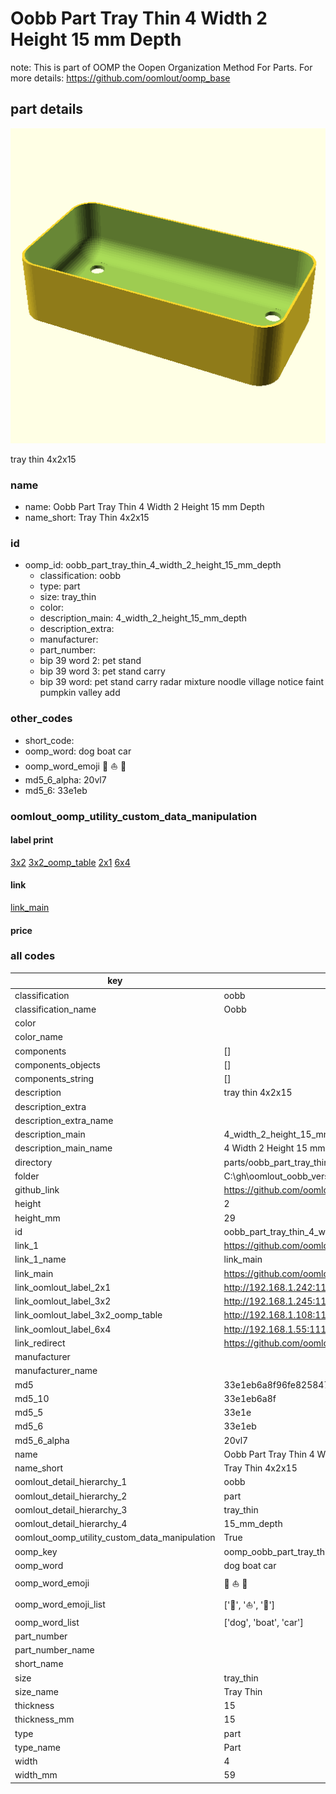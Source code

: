 # Oobb Part Tray Thin 4 Width 2 Height 15 mm Depth  

note: This is part of OOMP the Oopen Organization Method For Parts. For more details: https://github.com/oomlout/oomp_base

##  part details
  

[![](3dpr.png)](3dpr.png)

tray thin 4x2x15



### name
* name: Oobb Part Tray Thin 4 Width 2 Height 15 mm Depth
* name_short: Tray Thin 4x2x15 
### id
* oomp_id: oobb_part_tray_thin_4_width_2_height_15_mm_depth
  * classification: oobb
  * type: part
  * size: tray_thin
  * color: 
  * description_main: 4_width_2_height_15_mm_depth
  * description_extra: 
  * manufacturer: 
  * part_number: 
  * bip 39 word 2: pet stand
  * bip 39 word 3: pet stand carry
  * bip 39 word: pet stand carry radar mixture noodle village notice faint pumpkin valley add

### other_codes
* short_code: 
* oomp_word: dog boat car
* oomp_word_emoji :dog: :boat: :car:
* md5_6_alpha: 20vl7
* md5_6: 33e1eb






### oomlout_oomp_utility_custom_data_manipulation
#### label print
[3x2](http://192.168.1.245:1112/?label=oomp%2020vl7)
[3x2_oomp_table](http://192.168.1.108:1112/?label=oomp%2020vl7)
[2x1](http://192.168.1.242:1112/?label=oomp%2020vl7)
[6x4](http://192.168.1.55:1112/?label=oomp%2020vl7)    

#### link

[link_main](https://github.com/oomlout/oomlout_oobb_version_4_generated_parts/tree/main/navigation_oomp/oobb/part/tray_thin/4_width_2_height_15_mm_depth/part)                              

#### price







### all codes 
| key | value |  
| --- | --- |  
| classification | oobb |  
| classification_name | Oobb |  
| color |  |  
| color_name |  |  
| components | [] |  
| components_objects | [] |  
| components_string | [] |  
| description | tray thin 4x2x15 |  
| description_extra |  |  
| description_extra_name |  |  
| description_main | 4_width_2_height_15_mm_depth |  
| description_main_name | 4 Width 2 Height 15 mm Depth |  
| directory | parts/oobb_part_tray_thin_4_width_2_height_15_mm_depth |  
| folder | C:\gh\oomlout_oobb_version_4_generated_parts\parts\oobb_part_tray_thin_4_width_2_height_15_mm_depth |  
| github_link | https://github.com/oomlout/oomlout_oomp_part_src/tree/main/parts/oobb_part_tray_thin_4_width_2_height_15_mm_depth |  
| height | 2 |  
| height_mm | 29 |  
| id | oobb_part_tray_thin_4_width_2_height_15_mm_depth |  
| link_1 | https://github.com/oomlout/oomlout_oobb_version_4_generated_parts/tree/main/navigation_oomp/oobb/part/tray_thin/4_width_2_height_15_mm_depth/part |  
| link_1_name | link_main |  
| link_main | https://github.com/oomlout/oomlout_oobb_version_4_generated_parts/tree/main/navigation_oomp/oobb/part/tray_thin/4_width_2_height_15_mm_depth/part |  
| link_oomlout_label_2x1 | http://192.168.1.242:1112/?label=oomp%2020vl7 |  
| link_oomlout_label_3x2 | http://192.168.1.245:1112/?label=oomp%2020vl7 |  
| link_oomlout_label_3x2_oomp_table | http://192.168.1.108:1112/?label=oomp%2020vl7 |  
| link_oomlout_label_6x4 | http://192.168.1.55:1112/?label=oomp%2020vl7 |  
| link_redirect | https://github.com/oomlout/oomlout_oobb_version_4_generated_parts/tree/main/parts/oobb_tray_thin_04_02_15 |  
| manufacturer |  |  
| manufacturer_name |  |  
| md5 | 33e1eb6a8f96fe8258472b0a45f5251b |  
| md5_10 | 33e1eb6a8f |  
| md5_5 | 33e1e |  
| md5_6 | 33e1eb |  
| md5_6_alpha | 20vl7 |  
| name | Oobb Part Tray Thin 4 Width 2 Height 15 mm Depth |  
| name_short | Tray Thin 4x2x15  |  
| oomlout_detail_hierarchy_1 | oobb |  
| oomlout_detail_hierarchy_2 | part |  
| oomlout_detail_hierarchy_3 | tray_thin |  
| oomlout_detail_hierarchy_4 | 15_mm_depth |  
| oomlout_oomp_utility_custom_data_manipulation | True |  
| oomp_key | oomp_oobb_part_tray_thin_4_width_2_height_15_mm_depth |  
| oomp_word | dog boat car |  
| oomp_word_emoji | :dog: :boat: :car: |  
| oomp_word_emoji_list | [':dog:', ':boat:', ':car:'] |  
| oomp_word_list | ['dog', 'boat', 'car'] |  
| part_number |  |  
| part_number_name |  |  
| short_name |  |  
| size | tray_thin |  
| size_name | Tray Thin |  
| thickness | 15 |  
| thickness_mm | 15 |  
| type | part |  
| type_name | Part |  
| width | 4 |  
| width_mm | 59 |  
